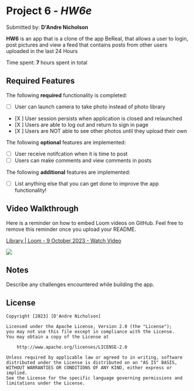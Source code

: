 # Project 6 - *HW6e*

Submitted by: **D'Andre Nicholson**

**HW6** is an app that is a clone of the app BeReal, that allows a user to login, post pictures and view a feed that contains posts from other users uploaded in the last 24 Hours 

Time spent: **7** hours spent in total

## Required Features

The following **required** functionality is completed:

- [ ] User can launch camera to take photo instead of photo library
- [X ] User session persists when application is closed and relaunched
- [X ] Users are able to log out and return to sign in page
- [X ] Users are NOT able to see other photos until they upload their own	
 
The following **optional** features are implemented:

- [ ] User receive notifcation when it is time to post
- [ ] Users can make comments and view comments in posts	

The following **additional** features are implemented:

- [ ] List anything else that you can get done to improve the app functionality!

## Video Walkthrough

Here is a reminder on how to embed Loom videos on GitHub. Feel free to remove this reminder once you upload your README. 

<div>
    <a href="https://www.loom.com/share/f64eeac84863439baaafb6cfb6b11e5d">
      <p>Library | Loom - 9 October 2023 - Watch Video</p>
    </a>
    <a href="https://www.loom.com/share/f64eeac84863439baaafb6cfb6b11e5d">
      <img style="max-width:300px;" src="https://cdn.loom.com/sessions/thumbnails/f64eeac84863439baaafb6cfb6b11e5d-with-play.gif">
    </a>
  </div>

## Notes

Describe any challenges encountered while building the app.

## License

    Copyright [2023] [D'Andre Nicholson]

    Licensed under the Apache License, Version 2.0 (the "License");
    you may not use this file except in compliance with the License.
    You may obtain a copy of the License at

        http://www.apache.org/licenses/LICENSE-2.0

    Unless required by applicable law or agreed to in writing, software
    distributed under the License is distributed on an "AS IS" BASIS,
    WITHOUT WARRANTIES OR CONDITIONS OF ANY KIND, either express or implied.
    See the License for the specific language governing permissions and
    limitations under the License.
